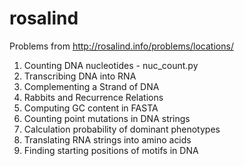 # rosalind
Problems from http://rosalind.info/problems/locations/


1) Counting DNA nucleotides - nuc_count.py
2) Transcribing DNA into RNA
3) Complementing a Strand of DNA
4) Rabbits and Recurrence Relations
5) Computing GC content in FASTA
6) Counting point mutations in DNA strings
7) Calculation probability of dominant phenotypes
8) Translating RNA strings into amino acids
9) Finding starting positions of motifs in DNA

